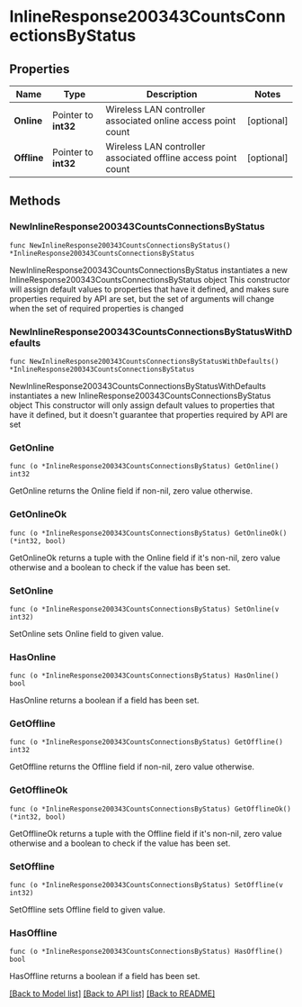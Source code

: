 # InlineResponse200343CountsConnectionsByStatus

## Properties

Name | Type | Description | Notes
------------ | ------------- | ------------- | -------------
**Online** | Pointer to **int32** | Wireless LAN controller associated online access point count | [optional] 
**Offline** | Pointer to **int32** | Wireless LAN controller associated offline access point count | [optional] 

## Methods

### NewInlineResponse200343CountsConnectionsByStatus

`func NewInlineResponse200343CountsConnectionsByStatus() *InlineResponse200343CountsConnectionsByStatus`

NewInlineResponse200343CountsConnectionsByStatus instantiates a new InlineResponse200343CountsConnectionsByStatus object
This constructor will assign default values to properties that have it defined,
and makes sure properties required by API are set, but the set of arguments
will change when the set of required properties is changed

### NewInlineResponse200343CountsConnectionsByStatusWithDefaults

`func NewInlineResponse200343CountsConnectionsByStatusWithDefaults() *InlineResponse200343CountsConnectionsByStatus`

NewInlineResponse200343CountsConnectionsByStatusWithDefaults instantiates a new InlineResponse200343CountsConnectionsByStatus object
This constructor will only assign default values to properties that have it defined,
but it doesn't guarantee that properties required by API are set

### GetOnline

`func (o *InlineResponse200343CountsConnectionsByStatus) GetOnline() int32`

GetOnline returns the Online field if non-nil, zero value otherwise.

### GetOnlineOk

`func (o *InlineResponse200343CountsConnectionsByStatus) GetOnlineOk() (*int32, bool)`

GetOnlineOk returns a tuple with the Online field if it's non-nil, zero value otherwise
and a boolean to check if the value has been set.

### SetOnline

`func (o *InlineResponse200343CountsConnectionsByStatus) SetOnline(v int32)`

SetOnline sets Online field to given value.

### HasOnline

`func (o *InlineResponse200343CountsConnectionsByStatus) HasOnline() bool`

HasOnline returns a boolean if a field has been set.

### GetOffline

`func (o *InlineResponse200343CountsConnectionsByStatus) GetOffline() int32`

GetOffline returns the Offline field if non-nil, zero value otherwise.

### GetOfflineOk

`func (o *InlineResponse200343CountsConnectionsByStatus) GetOfflineOk() (*int32, bool)`

GetOfflineOk returns a tuple with the Offline field if it's non-nil, zero value otherwise
and a boolean to check if the value has been set.

### SetOffline

`func (o *InlineResponse200343CountsConnectionsByStatus) SetOffline(v int32)`

SetOffline sets Offline field to given value.

### HasOffline

`func (o *InlineResponse200343CountsConnectionsByStatus) HasOffline() bool`

HasOffline returns a boolean if a field has been set.


[[Back to Model list]](../README.md#documentation-for-models) [[Back to API list]](../README.md#documentation-for-api-endpoints) [[Back to README]](../README.md)


